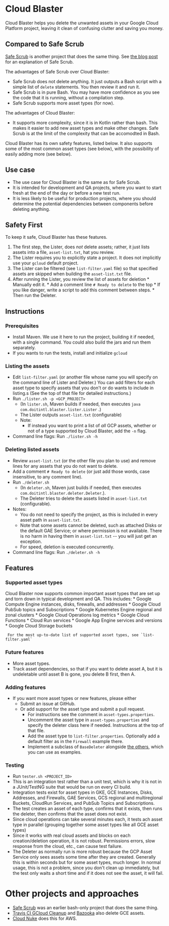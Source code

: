 # Cloud Blaster

Cloud Blaster helps you delete the unwanted assets in your Google Cloud Platform project, 
leaving it clean of confusing clutter and saving you money.

## Compared to Safe Scrub

[Safe Scrub](https://github.com/doitintl/SafeScrub) is  another project that does the same thing. 
See [the blog post](https://blog.doit-intl.com/safe-scrub-clean-up-your-google-cloud-projects-f90f18aca311?source=friends_link&sk=bce56e27b568c8209f3da94eac17099f)
for an explanation of Safe Scrub.

The advantages of Safe Scrub over Cloud Blaster:
* Safe Scrub  does not delete anything. It just outputs a Bash script with a simple list of `delete` statements. 
You then review it and run it.
* Safe Scrub  is in pure Bash. You may have more confidence as you see the code that it is running, without a compilation step. 
* Safe Scrub supports more asset types (for now).

The advantages of Cloud Blaster:
* It supports more complexity, since it is in Kotlin rather than bash. This makes it easier to  add new asset types
 and make other changes. Safe Scrub is at the limit of the complexity that can be accomodted in Bash.
 
Cloud Blaster has its own safety features, listed below. It also supports some of the most common asset types (see below),
with the possibility of easily adding more (see below).
 

## Use case
* The use case for Cloud Blaster is the same as for Safe Scrub.
* It is intended for development and QA projects, where you want to start fresh at the end of the day or 
before a new test run.
* It is less likely to be useful for production projects, where you should determine the potential dependencies 
between components before deleting anything.

## Safety First 
To keep it safe, Cloud Blaster has these features.
1. The first step, the Lister, does *not* delete assets; rather, it just lists assets into
 a file, `asset-list.txt`, hat you review.
1. The Lister requires you to explicitly state a project. It does not implicitly use your `gcloud`  default project.
1. The Lister can be filtered (see `list-filter.yaml` file) so that specified assets are skipped when 
building the `asset-list.txt` file.
1. After running the Lister, you review the list of assets for deletion
       * Manually edit it.
       * Add a comment line `# Ready to delete` to the top 
       * If you like danger, write a script to add this comment between steps.
       * Then run the Deleter. 

## Instructions

### Prerequisites
* Install Maven. We use it here to run the project, building it if needed, with a single command. You could also build the jars
and run them separately.
* If you wants to run the tests, install and initialize `gcloud`

### Listing the assets
* Edit `list-filter.yaml` (or another file whose name you will specify on the command line of Lister and Deleter.)
You can add filters for each asset type to specify assets that you don't or do wants to include in listing.s 
(See the top of that file for detailed instructions.)
* Run `./lister.sh -p <GCP_PROJECT>` 
   * (In `lister.sh`, Maven builds if needed, then executes `java com.doitintl.blaster.lister.Lister` .) 
   * The Lister outputs `asset-list.txt` (configurable)
   * Note:
       * If instead you   want to print  a list of *all* GCP assets, whether or not of a type
       supported by Cloud Blaster, add the `-n` flag.
* Command line flags: Run `./lister.sh -h`  

### Deleting listed assets
* Review `asset-list.txt` (or the other file you plan to use) and remove lines for any assets 
that you do not want to delete.
* Add a comment `# Ready to delete` (or just add those words, case insensitive, to any comment line).
* Run `./deleter.sh` 
  * (In `deleter.sh`, Maven just builds if needed, then executes `com.doitintl.blaster.deleter.Deleter`.). 
  * The Deleter tries to delete the assets listed in `asset-list.txt` (configurable). 
* Notes:
  * You do not need to specify the project, as this is included in every asset path in `asset-list.txt`.
  * Note that some assets cannot be deleted, such as attached Disks or the default GAE Service; or where
  permission is not available.  There is no harm in having them in `asset-list.txt` -- you 
  will just get an exception.
  * For speed, deletion is executed concurrently.
* Command line flags: Run `./deleter.sh -h`

## Features
### Supported asset types
Cloud Blaster now supports common important asset types that are set up and torn down in typical development and QA. 
This includes: 
    * Google Compute Engine instances, disks, firewalls, and addresses
    * Google Cloud PubSub topics and Subscriptions 
    * Google Kubernetes Engine regional and zonal clusters
    * Google Cloud Operations log metrics
    * Google Cloud Functions
    * Cloud Run services
    * Google App Engine services and versions
    * Google Cloud Storage buckets
    
     For the most up-to-date list of supported asset types, see `list-filter.yaml`
    

### Future features
* More asset types.
* Track asset dependencies, so that if you want to delete asset A, but it is undeletable until 
asset B is gone, you delete B first, then A. 

### Adding features   
* If you want more asset types or new features, please either
    * Submit an issue at GitHub.
    * Or add support for the asset type and submit a pull request. 
         * For instructions see the comment in `asset-types.properties`. 
         * Uncomment the asset type in `asset-types.properties` and specify the deleter class here if needed. Instructions at the top of that file.
         * Add the asset type to `list-filter.properties`. Optionally add a default filter as in the `Firewall` example there.
         * Implement a subclass of `BaseDeleter` alongside
          [the others](https://github.com/doitintl/CloudBlaster/tree/master/src/main/com/doitintl/blaster/deleters),
          which you can use as examples.

### Testing
* Run `tester.sh <PROJECT_ID>`
* This is an integration test rather than a unit test, which is why it is not in a
JUnit/TestNG suite that would be run on every CI build. 
* Integration tests exist for asset types in GKE, GCE Instances, Disks, Addresses, and Firewalls, 
GAE Services, GCS regional and multiregional Buckets, CloudRun Services, and PubSub Topics and Subscriptions.
* The test creates an asset of each type, confirms that it 
exists, then runs the deleter, then confirms that the asset does not exist.
* Since  cloud operations can take several minutes each, it tests ach asset type in parallel
(grouping together some asset types like all GCE asset types)  
* Since it works with real cloud assets and blocks on each creation/deletion operation,
it is not robust. Permissions errors, slow response from the cloud, etc., can cause test failure. 
* The Deleter as normally run is more robust because
the GCP Asset Service only sees assets some time after they are created. 
Generally this is within seconds but for some asset types, much longer. In normal usage, this is not a problem, 
since you don't clean up immediately, but the test
only waits a short time and if it does not see the asset, it will fail. 
     

# Other projects and approaches
- [Safe Scrub](https://github.com/doitintl/SafeScrub) was an earlier bash-only project that does the same thing. 
- [Travis CI GCloud Cleanup](https://github.com/travis-ci/gcloud-cleanup) and [Bazooka](https://github.com/enxebre/bazooka) also delete GCE assets.
- [Cloud Nuke](https://blog.gruntwork.io/cloud-nuke-how-we-reduced-our-aws-bill-by-85-f3aced4e5876) does this for AWS.
 